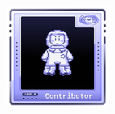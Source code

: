 <p align="center">
  <a href="https://www.holopin.io/hacktoberfest2025/userbadge/cmg7akgt6000el204k6bvlr9x" target="_blank">
    <img src="./lvl0-human.webp" alt="Hacktoberfest 2025 Badge" width="200"/>
  </a>
</p>

